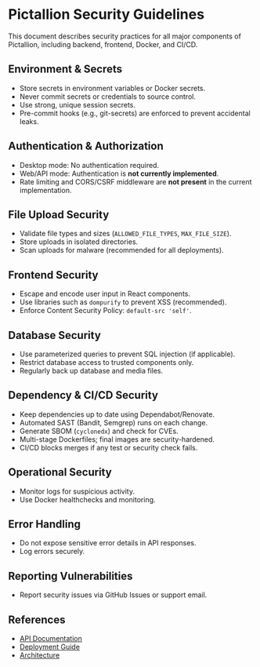 # Pictallion Security Guidelines

This document describes security practices for all major components of Pictallion, including backend, frontend, Docker, and CI/CD.

## Environment & Secrets

- Store secrets in environment variables or Docker secrets.
- Never commit secrets or credentials to source control.
- Use strong, unique session secrets.
- Pre-commit hooks (e.g., git-secrets) are enforced to prevent accidental leaks.

## Authentication & Authorization

- Desktop mode: No authentication required.
- Web/API mode: Authentication is **not currently implemented**.
- Rate limiting and CORS/CSRF middleware are **not present** in the current implementation.

## File Upload Security

- Validate file types and sizes (`ALLOWED_FILE_TYPES`, `MAX_FILE_SIZE`).
- Store uploads in isolated directories.
- Scan uploads for malware (recommended for all deployments).

## Frontend Security

- Escape and encode user input in React components.
- Use libraries such as `dompurify` to prevent XSS (recommended).
- Enforce Content Security Policy: `default-src 'self'`.

## Database Security

- Use parameterized queries to prevent SQL injection (if applicable).
- Restrict database access to trusted components only.
- Regularly back up database and media files.

## Dependency & CI/CD Security

- Keep dependencies up to date using Dependabot/Renovate.
- Automated SAST (Bandit, Semgrep) runs on each change.
- Generate SBOM (`cyclonedx`) and check for CVEs.
- Multi-stage Dockerfiles; final images are security-hardened.
- CI/CD blocks merges if any test or security check fails.

## Operational Security

- Monitor logs for suspicious activity.
- Use Docker healthchecks and monitoring.

## Error Handling

- Do not expose sensitive error details in API responses.
- Log errors securely.

## Reporting Vulnerabilities

- Report security issues via GitHub Issues or support email.

## References

- [API Documentation](API_DOCUMENTATION.md)
- [Deployment Guide](DEPLOYMENT.md)
- [Architecture](ARCHITECTURE.md)